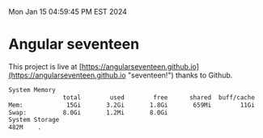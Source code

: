 Mon Jan 15 04:59:45 PM EST 2024

# Angular seventeen


This project is live at [https://angularseventeen.github.io](https://angularseventeen.github.io "seventeen!") thanks to Github.

```bash
System Memory
               total        used        free      shared  buff/cache   available
Mem:            15Gi       3.2Gi       1.8Gi       659Mi        11Gi        12Gi
Swap:          8.0Gi       1.2Mi       8.0Gi
System Storage
482M	.
```
```bash
